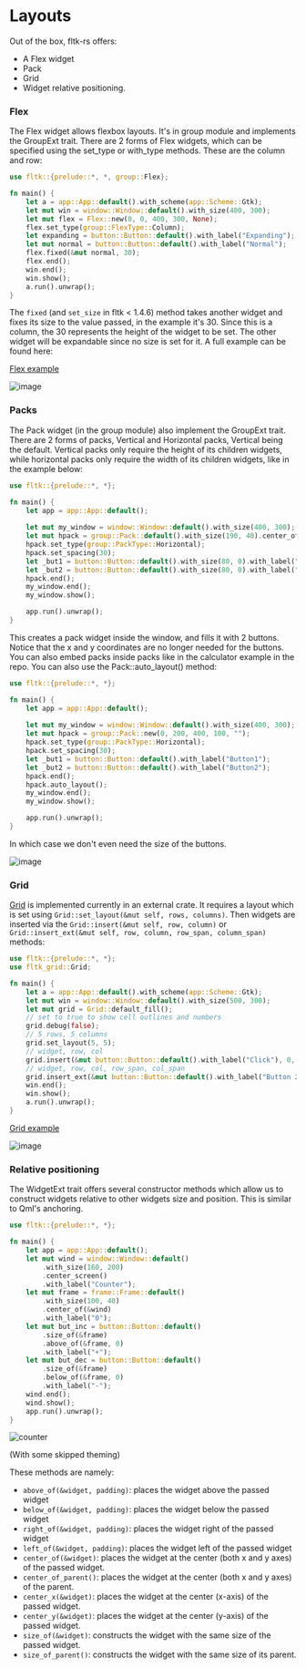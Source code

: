 # Layouts

Out of the box, fltk-rs offers:
- A Flex widget
- Pack
- Grid
- Widget relative positioning.

### Flex
The Flex widget allows flexbox layouts. It's in group module and implements the GroupExt trait. There are 2 forms of Flex widgets, which can be specified using the set_type or with_type methods. These are the column and row:
```rust
use fltk::{prelude::*, *, group::Flex};

fn main() {
    let a = app::App::default().with_scheme(app::Scheme::Gtk);
    let mut win = window::Window::default().with_size(400, 300);
    let mut flex = Flex::new(0, 0, 400, 300, None);
    flex.set_type(group::FlexType::Column);
    let expanding = button::Button::default().with_label("Expanding");
    let mut normal = button::Button::default().with_label("Normal");
    flex.fixed(&mut normal, 30);
    flex.end();
    win.end();
    win.show();
    a.run().unwrap();
}
```
The `fixed` (and `set_size` in fltk < 1.4.6) method takes another widget and fixes its size to the value passed, in the example it's 30. Since this is a column, the 30 represents the height of the widget to be set.
The other widget will be expandable since no size is set for it. A full example can be found here:

[Flex example](https://github.com/fltk-rs/fltk-rs/blob/master/fltk/examples/flex.rs)

![image](https://github.com/osen/FL_Flex/raw/main/doc/login.png)

### Packs
The Pack widget (in the group module) also implement the GroupExt trait. There are 2 forms of packs, Vertical and Horizontal packs, Vertical being the default. Vertical packs only require the height of its children widgets, while horizontal packs only require the width of its children widgets, like in the example below:
```rust
use fltk::{prelude::*, *};

fn main() {
    let app = app::App::default();
    
    let mut my_window = window::Window::default().with_size(400, 300);
    let mut hpack = group::Pack::default().with_size(190, 40).center_of(&my_window);
    hpack.set_type(group::PackType::Horizontal);
    hpack.set_spacing(30);
    let _but1 = button::Button::default().with_size(80, 0).with_label("Button1");
    let _but2 = button::Button::default().with_size(80, 0).with_label("Button2");
    hpack.end();
    my_window.end();
    my_window.show();

    app.run().unwrap();
}
```
This creates a pack widget inside the window, and fills it with 2 buttons. Notice that the x and y coordinates are no longer needed for the buttons. You can also embed packs inside packs like in the calculator example in the repo. 
You can also use the Pack::auto_layout() method:
```rust
use fltk::{prelude::*, *};

fn main() {
    let app = app::App::default();
    
    let mut my_window = window::Window::default().with_size(400, 300);
    let mut hpack = group::Pack::new(0, 200, 400, 100, "");
    hpack.set_type(group::PackType::Horizontal);
    hpack.set_spacing(30);
    let _but1 = button::Button::default().with_label("Button1");
    let _but2 = button::Button::default().with_label("Button2");
    hpack.end();
    hpack.auto_layout();
    my_window.end();
    my_window.show();

    app.run().unwrap();
}
```
In which case we don't even need the size of the buttons.

![image](https://user-images.githubusercontent.com/37966791/100937983-ef8bf400-3504-11eb-9da1-09c5ac1aade4.png)

### Grid
[Grid](https://github.com/fltk-rs/fltk-grid) is implemented currently in an external crate. It requires a layout which is set using `Grid::set_layout(&mut self, rows, columns)`. Then widgets are inserted via the `Grid::insert(&mut self, row, column)` or `Grid::insert_ext(&mut self, row, column, row_span, column_span)` methods:
```rust
use fltk::{prelude::*, *};
use fltk_grid::Grid;

fn main() {
    let a = app::App::default().with_scheme(app::Scheme::Gtk);
    let mut win = window::Window::default().with_size(500, 300);
    let mut grid = Grid::default_fill();
    // set to true to show cell outlines and numbers
    grid.debug(false); 
    // 5 rows, 5 columns
    grid.set_layout(5, 5); 
    // widget, row, col
    grid.insert(&mut button::Button::default().with_label("Click"), 0, 1); 
    // widget, row, col, row_span, col_span
    grid.insert_ext(&mut button::Button::default().with_label("Button 2"), 2, 1, 3, 1); 
    win.end();
    win.show();
    a.run().unwrap();
}
```

[Grid example](https://github.com/fltk-rs/fltk-grid/blob/main/examples/form.rs)

![image](https://user-images.githubusercontent.com/37966791/160347418-b8b54408-3dc9-4fc4-93e8-fb6c1c0282e9.png)

### Relative positioning
The WidgetExt trait offers several constructor methods which allow us to construct widgets relative to other widgets size and position. This is similar to Qml's anchoring.
```rust
use fltk::{prelude::*, *};

fn main() {
    let app = app::App::default();
    let mut wind = window::Window::default()
        .with_size(160, 200)
        .center_screen()
        .with_label("Counter");
    let mut frame = frame::Frame::default()
        .with_size(100, 40)
        .center_of(&wind)
        .with_label("0");
    let mut but_inc = button::Button::default()
        .size_of(&frame)
        .above_of(&frame, 0)
        .with_label("+");
    let mut but_dec = button::Button::default()
        .size_of(&frame)
        .below_of(&frame, 0)
        .with_label("-");
    wind.end();
    wind.show();
    app.run().unwrap();
}
```

![counter](https://github.com/MoAlyousef/fltk-rs/raw/master/screenshots/counter.jpg)

(With some skipped theming)

These methods are namely:
- `above_of(&widget, padding)`: places the widget above the passed widget
- `below_of(&widget, padding)`: places the widget below the passed widget
- `right_of(&widget, padding)`: places the widget right of the passed widget
- `left_of(&widget, padding)`: places the widget left of the passed widget
- `center_of(&widget)`: places the widget at the center (both x and y axes) of the passed widget.
- `center_of_parent()`: places the widget at the center (both x and y axes) of the parent.
- `center_x(&widget)`: places the widget at the center (x-axis) of the passed widget.
- `center_y(&widget)`: places the widget at the center (y-axis) of the passed widget.
- `size_of(&widget)`: constructs the widget with the same size of the passed widget.
- `size_of_parent()`: constructs the widget with the same size of its parent.
